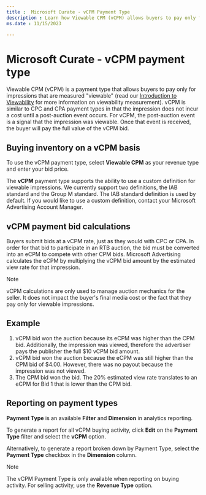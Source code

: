 ```yaml
---
title :  Microsoft Curate - vCPM Payment Type
description : Learn how Viewable CPM (vCPM) allows buyers to pay only for impressions that are measured "viewable".
ms.date : 11/15/2023

---
```



#  Microsoft Curate - vCPM payment type

Viewable CPM (vCPM) is a payment type that allows buyers to pay only for
impressions that are measured "viewable" (read our [Introduction to Viewability](introduction-to-viewability.md)
for more information on viewability measurement). vCPM
is similar to CPC and CPA payment types in that the impression does not
incur a cost until a post-auction event occurs. For vCPM, the
post-auction event is a signal that the impression was viewable. Once
that event is received, the buyer will pay the full value of the vCPM
bid.

## Buying inventory on a vCPM basis

To use the vCPM payment type, select **Viewable
CPM** as your revenue type and enter your bid price.

The **vCPM** payment type supports the ability to use a custom
definition for viewable impressions. We currently support two
definitions, the IAB standard and the Group M standard. The IAB standard
definition is used by default. If you would like to use a custom
definition, contact your Microsoft Advertising Account Manager.

## vCPM payment bid calculations

Buyers submit bids at a vCPM rate, just as they would with CPC or CPA.
In order for that bid to participate in an RTB auction, the bid must be
converted into an eCPM to compete with other CPM bids.
Microsoft Advertising calculates the eCPM by multiplying the
vCPM bid amount by the estimated view rate for that impression.

> [!NOTE]
> vCPM calculations are only used to manage auction mechanics for the seller. It does not impact the buyer's final media cost or the fact that they pay only for viewable impressions.

## Example

1. vCPM bid won the auction because its eCPM was higher than the CPM
    bid. Additionally, the impression was viewed, therefore the
    advertiser pays the publisher the full $10 vCPM bid amount.
1. vCPM bid won the auction because the eCPM was still higher than the
    CPM bid of $4.00. However, there was no payout because the
    impression was not viewed.
1. The CPM bid won the bid. The 20% estimated view rate translates to
    an eCPM for Bid 1 that is lower than the CPM bid.

## Reporting on payment types

**Payment Type** is an available **Filter** and **Dimension** in
analytics reporting.

To generate a report for all vCPM buying activity, click
**Edit** on the **Payment Type** filter
and select the **vCPM** option.

Alternatively, to generate a report broken down by Payment Type, select
the **Payment Type** checkbox in the
**Dimension** column.

> [!NOTE]
> The vCPM Payment Type is only available when reporting on buying activity. For selling activity, use the **Revenue Type** option.
